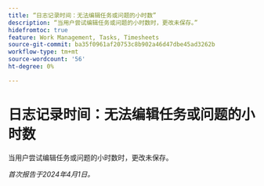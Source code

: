 ```yaml
---
title: “日志记录时间：无法编辑任务或问题的小时数”
description: “当用户尝试编辑任务或问题的小时数时，更改未保存。”
hidefromtoc: true
feature: Work Management, Tasks, Timesheets
source-git-commit: ba35f0961af20753c8b902a46d47dbe45ad3262b
workflow-type: tm+mt
source-wordcount: '56'
ht-degree: 0%

---
```



# 日志记录时间：无法编辑任务或问题的小时数

当用户尝试编辑任务或问题的小时数时，更改未保存。

_首次报告于2024年4月1日。_

